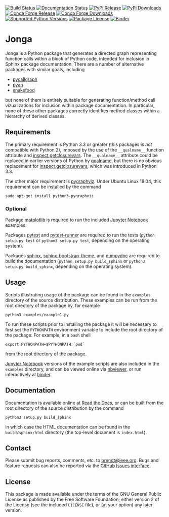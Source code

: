 [![Build Status](https://travis-ci.org/bwohlberg/jonga.svg?branch=master)](https://travis-ci.org/bwohlberg/jonga)
[![Documentation Status](https://readthedocs.org/projects/jonga/badge/?version=latest)](http://jonga.readthedocs.io/en/latest/?badge=latest)
[![PyPi Release](https://badge.fury.io/py/jonga.svg)](https://badge.fury.io/py/jonga)
[![PyPi Downloads](https://static.pepy.tech/personalized-badge/jonga?period=total&left_color=grey&right_color=brightgreen&left_text=downloads)](https://pepy.tech/project/jonga)
[![Conda Forge Release](https://img.shields.io/conda/vn/conda-forge/jonga.svg)](https://anaconda.org/conda-forge/jonga)
[![Conda Forge Downloads](https://img.shields.io/conda/dn/conda-forge/jonga.svg)](https://anaconda.org/conda-forge/jonga)
[![Supported Python Versions](https://img.shields.io/badge/python-3.3+-green.svg)](https://github.com/bwohlberg/jonga)
[![Package License](https://img.shields.io/pypi/l/jonga.svg)](https://github.com/bwohlberg/jonga)
[![Binder](http://mybinder.org/badge.svg)](https://mybinder.org/v2/gh/bwohlberg/jonga/master?filepath=examples/index.ipynb)


# Jonga

Jonga is a Python package that generates a directed graph representing
function calls within a block of Python code, intended for inclusion in
Sphinx package documentation. There are a number of alternative packages
with similar goals, including

-   [pycallgraph](https://github.com/gak/pycallgraph)
-   [pyan](https://github.com/davidfraser/pyan)
-   [snakefood](https://bitbucket.org/blais/snakefood/src)

but none of them is entirely suitable for generating function/method
call vizualizations for inclusion within package documentation. In
particular, none of these other packages correctly identifies method
classes within a hierarchy of derived classes.


## Requirements

The primary requirement is Python 3.3 or greater (this packages is *not*
compatible with Python 2), imposed by the use of the `__qualname__`
function attribute and
[inspect.getclosurevars](https://docs.python.org/3/library/inspect.html#inspect.getclosurevars).
The `__qualname__` attribute could be replaced in earlier versions of
Python by [qualname](https://github.com/wbolster/qualname), but there is
no obvious replacement for
[inspect.getclosurevars](https://docs.python.org/3/library/inspect.html#inspect.getclosurevars),
which was introduced in Python 3.3.

The other major requirement is
[pygraphviz](https://pygraphviz.github.io/). Under Ubuntu Linux 18.04,
this requirement can be installed by the command

    sudo apt-get install python3-pygraphviz


### Optional

Package [matplotlib](http://matplotlib.org) is required to run the
included [Jupyter Notebook](http://jupyter.org/) examples.

Packages [pytest](https://github.com/pytest-dev/pytest) and
[pytest-runner](https://github.com/pytest-dev/pytest-runner) are
required to run the tests (`python setup.py test` or
`python3 setup.py test`, depending on the operating system).

Packages [sphinx](http://www.sphinx-doc.org/en/stable),
[sphinx-bootstrap-theme](http://ryan-roemer.github.io/sphinx-bootstrap-theme/README.html),
and [numpydoc](https://github.com/numpy/numpydoc) are required to build
the documentation (`python setup.py build_sphinx` or
`python3 setup.py build_sphinx`, depending on the operating system).


## Usage

Scripts illustrating usage of the package can be found in the `examples`
directory of the source distribution. These examples can be run from the
root directory of the package by, for example

    python3 examples/example1.py

To run these scripts prior to installing the package it will be
necessary to first set the `PYTHONPATH` environment variable to include
the root directory of the package. For example, in a `bash` shell

    export PYTHONPATH=$PYTHONPATH:`pwd`

from the root directory of the package.

[Jupyter Notebook](http://jupyter.org/) versions of the example scripts
are also included in the `examples` directory, and can be viewed online
via
[nbviewer](http://nbviewer.jupyter.org/github/bwohlberg/jonga/blob/master/examples/index.ipynb),
or run interactively at
[binder](https://mybinder.org/v2/gh/bwohlberg/jonga/master?filepath=examples/index.ipynb).


## Documentation

Documentation is available online at [Read the
Docs](http://jonga.rtfd.io/), or can be built from the root directory of
the source distribution by the command

    python3 setup.py build_sphinx

in which case the HTML documentation can be found in the
`build/sphinx/html` directory (the top-level document is `index.html`).


## Contact

Please submit bug reports, comments, etc. to <brendt@ieee.org>. Bugs and
feature requests can also be reported via the [GitHub Issues
interface](https://github.com/bwohlberg/jonga/issues).


## License

This package is made available under the terms of the GNU General Public
License as published by the Free Software Foundation; either version 2
of the License (see the included `LICENSE` file), or (at your option)
any later version.
